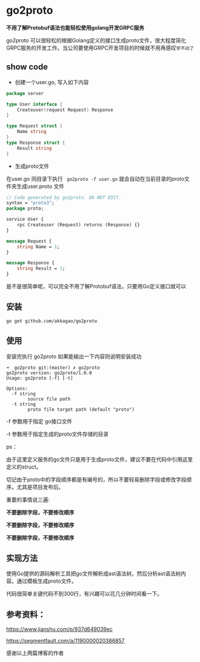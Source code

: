 # go2proto

**不用了解Protobuf语法也能轻松使用golang开发GRPC服务**

go2proto 可以很轻松的根据Golang定义的接口生成proto文件，很大程度简化GRPC服务的开发工作。当公司要使用GRPC开发项目的时候就不用再感叹`学不动了`

## show code

- 创建一个user.go, 写入如下内容

```go
package server

type User interface {
	Createuser(request Request) Response
}

type Request struct {
	Name string
}
type Response struct {
	Result string
}
```

- 生成proto文件

在user.go 同目录下执行  ` go2proto -f user.go` 就会自动在当前目录的proto文件夹生成user.proto 文件

```protobuf
// Code generated by go2proto. DO NOT EDIT.
syntax = "proto3";
package proto;

service User {
    rpc Createuser (Request) returns (Response) {} 
}

message Request {
    string Name = 1; 
}

message Response {
    string Result = 1; 
}
```

是不是很简单呢，可以完全不用了解Protobuf语法，只要用Go定义接口就可以

## 安装

```shell
go get github.com/akkagao/go2proto
```

## 使用

安装完执行 go2proto  如果能输出一下内容则说明安装成功

```shell
➜  go2proto git:(master) ✗ go2proto
go2proto version: go2proto/1.0.0
Usage: go2proto [-f] [-t]

Options:
  -f string
        source file path
  -t string
        proto file target path (default "proto")
```

-f 参数用于指定 go接口文件

-t 参数用于指定生成的proto文件存储的目录

ps：

由于这里定义服务的go文件只是用于生成proto文件，建议不要在代码中引用这里定义的struct。

切记由于proto中的字段顺序都是有编号的，所以不要轻易删除字段或修改字段顺序。尤其是项目发布后。

重要的事情说三遍:

**不要删除字段，不要修改顺序**

**不要删除字段，不要修改顺序**

**不要删除字段，不要修改顺序**

## 实现方法

使用Go提供的源码解析工具把go文件解析成ast语法树，然后分析ast语法树内容。通过模板生成proto文件。

代码很简单关键代码不到300行，有兴趣可以花几分钟时间看一下。

## 参考资料：

https://www.jianshu.com/p/937d649039ec

https://segmentfault.com/a/1190000020386857

感谢以上两篇博客的作者